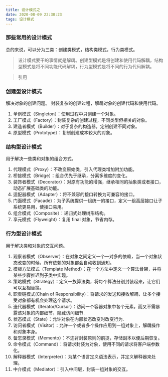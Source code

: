 ```yaml
---
title: 设计模式之
date: 2020-08-09 22:30:23
tags: 设计模式
---
```


### 那些常用的设计模式

总的来说，可以分为三类：创建类模式，结构类模式，行为类模式。

> 设计模式要干的事情就是解耦。创建型模式是将创建和使用代码解耦，结构型模式是将不同功能代码解耦，行为型模式是将不同的行为代码解耦。

> 引用

<!--分割线-->

<!--more-->


### 创建型设计模式

解决对象的创建问题。
封装复杂的创建过程，解耦对象的创建代码和使用代码。

1. 单例模式（Singleton）：使用过程中只创建一个对象。
2. 工厂模式（Factory）：封装复杂的创建过程，不同类型但相关的对象。
3. 建造者模式（Builder）：对于复杂的构造器，定制创建不同对象。
4. 原型模式（Prototype）：复制创建成本较大的对象。

### 结构型设计模式

用于解决一些类和对象的组合方式。

1. 代理模式（Proxy）：不改变原始类，引入代理类增加附加功能。
2. 桥接模式（Bridge）：组合优先于继承，分离多维度的变化。
3. 装饰者模式（Decorator）：对原有功能的增强，继承相同的抽象类或者接口，动态扩展基础类的功能。
4. 适配器模式（Adapter）：将不兼容的接口转换为可兼容的接口。
5. 门面模式（Facade）：为子系统提供一组统一的接口，定义一组高层接口让子系统更易用，使接口易用。
6. 组合模式（Composite）：递归式处理树形结构。
7. 享元模式（Flyweight）：复用 final 对象，节省内存。

### 行为型设计模式

用于解决类和对象的交互问题。

1. 观察者模式（Observer）：在对象之间定义一个一对多的依赖，当一个对象状态改变的时候，所有依赖的对象都会自动收到通知。
2. 模板方法模式（Template Method）：在一个方法中定义一个算法骨架，并将某些步骤推迟到子类中实现。
3. 策略模式（Strategy）：定义一族算法类，将每个算法分别封装起来，让它们可以互相替换。
4. 职责链模式(Chain of Responsibility)：将请求的发送和接收解耦，让多个接受对象都有机会处理这个请求。
5. 迭代器模式（Iterator/Cursor）：访问一个容器对象中各个元素，而又不需暴露该对象的内部细节，隐藏访问细节.
6. 状态模式（State）：允许对象在内部状态改变时改变行为.
7. 访问者模式（Visitor）：允许一个或者多个操作应用到一组对象上，解耦操作和对象本身。
8. 备忘录模式（Memento）：不违背封装原则的前提，存储副本以便后期恢复。
9. 命令模式（Command）：将请求封装为对象，使用不同的请求将客户端参数化。
10. 解释器模式（Interpreter）：为某个语言定义语法表示，并定义解释器来处理。
11. 中介模式（Mediator）：引入中间层，封装一组对象的交互。








